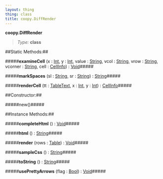 ```yaml
---
layout: thing
thing: class
title: coopy.DiffRender
---
```

**coopy.DiffRender**



> *Type:* **class**


##Static Methods:##


#####**examineCell** (x : <a href="../Int.html" class="type">Int</a>, y : <a href="../Int.html" class="type">Int</a>, value : <a href="../String.html" class="type">String</a>, vcol : <a href="../String.html" class="type">String</a>, vrow : <a href="../String.html" class="type">String</a>, vcorner : <a href="../String.html" class="type">String</a>, cell : <a href="../coopy/CellInfo.html" class="type">CellInfo</a>) : <a href="../Void.html" class="type">Void</a>#####




#####**markSpaces** (sl : <a href="../String.html" class="type">String</a>, sr : <a href="../String.html" class="type">String</a>) : <a href="../String.html" class="type">String</a>#####




#####**renderCell** (tt : <a href="../coopy/TableText.html" class="type">TableText</a>, x : <a href="../Int.html" class="type">Int</a>, y : <a href="../Int.html" class="type">Int</a>) : <a href="../coopy/CellInfo.html" class="type">CellInfo</a>#####



##Constructor:##

#####new()#####



##Instance Methods:##


#####**completeHtml** () : <a href="../Void.html" class="type">Void</a>#####




#####**html** () : <a href="../String.html" class="type">String</a>#####




#####**render** (rows : <a href="../coopy/Table.html" class="type">Table</a>) : <a href="../Void.html" class="type">Void</a>#####




#####**sampleCss** () : <a href="../String.html" class="type">String</a>#####




#####**toString** () : <a href="../String.html" class="type">String</a>#####




#####**usePrettyArrows** (flag : <a href="../Bool.html" class="type">Bool</a>) : <a href="../Void.html" class="type">Void</a>#####




